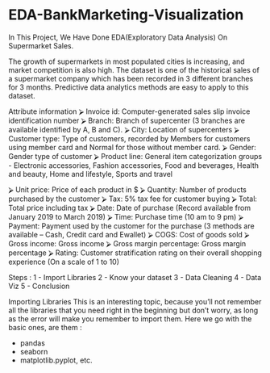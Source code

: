 # EDA-BankMarketing-Visualization

In This Project, We Have Done EDA(Exploratory Data Analysis) On Supermarket Sales.

The growth of supermarkets in most populated cities is increasing, and market competition is also high. The dataset is one of the historical sales of a supermarket company which has been recorded in 3 different branches for 3 months. Predictive data analytics methods are easy to apply to this dataset.

Attribute information 
⮚ Invoice id: Computer-generated sales slip invoice identification number 
⮚ Branch: Branch of supercenter (3 branches are available identified by A, B and C). 
⮚ City: Location of supercenters 
⮚ Customer type: Type of customers, recorded by Members for customers using member card and Normal for those without member card. 
⮚ Gender: Gender type of customer 
⮚ Product line: General item categorization groups - Electronic accessories, Fashion accessories, Food and beverages, Health and beauty, Home and lifestyle, Sports and travel

⮚ Unit price: Price of each product in $ 
⮚ Quantity: Number of products purchased by the customer ⮚ Tax: 5% tax fee for customer buying 
⮚ Total: Total price including tax 
⮚ Date: Date of purchase (Record available from January 2019 to March 2019) 
⮚ Time: Purchase time (10 am to 9 pm) 
⮚ Payment: Payment used by the customer for the purchase (3 methods are available – Cash, Credit card and Ewallet) ⮚ COGS: Cost of goods sold 
⮚ Gross income: Gross income 
⮚ Gross margin percentage: Gross margin percentage 
⮚ Rating: Customer stratification rating on their overall shopping experience (On a scale of 1 to 10) 

Steps : 
1 - Import Libraries 
2 - Know your dataset 
3 - Data Cleaning 
4 - Data Viz 
5 - Conclusion 

Importing Libraries 
This is an interesting topic, because you’ll not remember all the libraries that you need right in the beginning but don’t worry, as long as the error will make you remember to import them. 
Here we go with the basic ones, are them : 
- pandas 
- seaborn 
- matplotlib.pyplot, etc.
